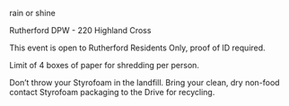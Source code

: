 rain or shine 

Rutherford DPW - 220 Highland Cross

This event is open to Rutherford Residents Only, proof of ID required.

Limit of 4 boxes of paper for shredding per person.

Don’t throw your Styrofoam in the landfill. Bring your clean, dry non-food contact Styrofoam packaging to the Drive for recycling.
